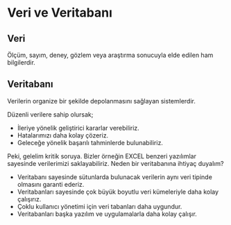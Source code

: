 # Veri ve Veritabanı
## Veri
Ölçüm, sayım, deney, gözlem veya araştırma sonucuyla elde edilen ham bilgilerdir.

## Veritabanı
Verilerin organize bir şekilde depolanmasını sağlayan sistemlerdir.

Düzenli verilere sahip olursak;
- İleriye yönelik geliştirici kararlar verebiliriz.
- Hatalarımızı daha kolay çözeriz.
- Geleceğe yönelik başarılı tahminlerde bulunabiliriz.

Peki, gelelim kritik soruya. Bizler örneğin EXCEL benzeri yazılımlar sayesinde verilerimizi saklayabiliriz. Neden bir veritabanına ihtiyaç duyalım?

- Veritabanı sayesinde sütunlarda bulunacak verilerin aynı veri tipinde olmasını garanti ederiz.
- Veritabanları sayesinde çok büyük boyutlu veri kümeleriyle daha kolay çalışırız.
- Çoklu kullanıcı yönetimi için veri tabanları daha uygundur.
- Veritabanları başka yazılım ve uygulamalarla daha kolay çalışır.